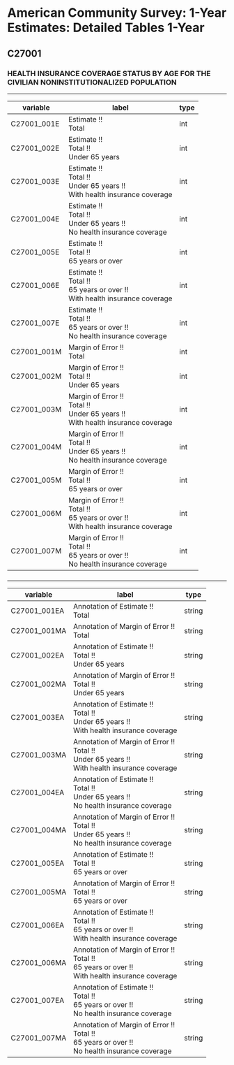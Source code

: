 # American Community Survey: 1-Year Estimates: Detailed Tables 1-Year

## C27001

### HEALTH INSURANCE COVERAGE STATUS BY AGE FOR THE CIVILIAN NONINSTITUTIONALIZED POPULATION

___

| variable | label | type |
| ----- | ----- | ----- |
| C27001_001E | Estimate !!<br>Total | int |
| C27001_002E | Estimate !!<br>Total !!<br>Under 65 years | int |
| C27001_003E | Estimate !!<br>Total !!<br>Under 65 years !!<br>With health insurance coverage | int |
| C27001_004E | Estimate !!<br>Total !!<br>Under 65 years !!<br>No health insurance coverage | int |
| C27001_005E | Estimate !!<br>Total !!<br>65 years or over | int |
| C27001_006E | Estimate !!<br>Total !!<br>65 years or over !!<br>With health insurance coverage | int |
| C27001_007E | Estimate !!<br>Total !!<br>65 years or over !!<br>No health insurance coverage | int |
| C27001_001M | Margin of Error !!<br>Total | int |
| C27001_002M | Margin of Error !!<br>Total !!<br>Under 65 years | int |
| C27001_003M | Margin of Error !!<br>Total !!<br>Under 65 years !!<br>With health insurance coverage | int |
| C27001_004M | Margin of Error !!<br>Total !!<br>Under 65 years !!<br>No health insurance coverage | int |
| C27001_005M | Margin of Error !!<br>Total !!<br>65 years or over | int |
| C27001_006M | Margin of Error !!<br>Total !!<br>65 years or over !!<br>With health insurance coverage | int |
| C27001_007M | Margin of Error !!<br>Total !!<br>65 years or over !!<br>No health insurance coverage | int |
### 

___

| variable | label | type |
| ----- | ----- | ----- |
| C27001_001EA | Annotation of Estimate !!<br>Total | string |
| C27001_001MA | Annotation of Margin of Error !!<br>Total | string |
| C27001_002EA | Annotation of Estimate !!<br>Total !!<br>Under 65 years | string |
| C27001_002MA | Annotation of Margin of Error !!<br>Total !!<br>Under 65 years | string |
| C27001_003EA | Annotation of Estimate !!<br>Total !!<br>Under 65 years !!<br>With health insurance coverage | string |
| C27001_003MA | Annotation of Margin of Error !!<br>Total !!<br>Under 65 years !!<br>With health insurance coverage | string |
| C27001_004EA | Annotation of Estimate !!<br>Total !!<br>Under 65 years !!<br>No health insurance coverage | string |
| C27001_004MA | Annotation of Margin of Error !!<br>Total !!<br>Under 65 years !!<br>No health insurance coverage | string |
| C27001_005EA | Annotation of Estimate !!<br>Total !!<br>65 years or over | string |
| C27001_005MA | Annotation of Margin of Error !!<br>Total !!<br>65 years or over | string |
| C27001_006EA | Annotation of Estimate !!<br>Total !!<br>65 years or over !!<br>With health insurance coverage | string |
| C27001_006MA | Annotation of Margin of Error !!<br>Total !!<br>65 years or over !!<br>With health insurance coverage | string |
| C27001_007EA | Annotation of Estimate !!<br>Total !!<br>65 years or over !!<br>No health insurance coverage | string |
| C27001_007MA | Annotation of Margin of Error !!<br>Total !!<br>65 years or over !!<br>No health insurance coverage | string |

